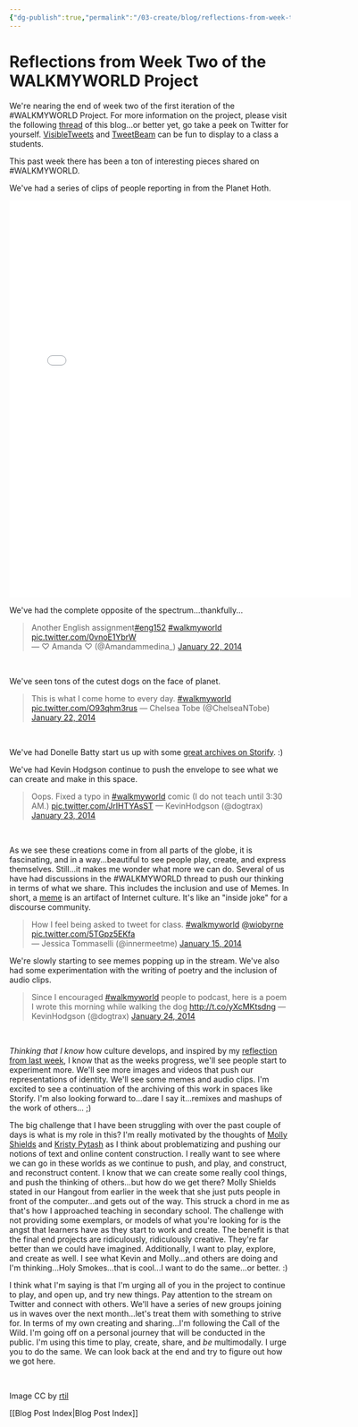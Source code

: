 ```yaml
---
{"dg-publish":true,"permalink":"/03-create/blog/reflections-from-week-two-of-the-walkmyworld-project/","title":"Reflections from Week Two of the #WALKMYWORLD Project","tags":["online-content-construction","walkmyworld"]}
---
```


# Reflections from Week Two of the WALKMYWORLD Project

We're nearing the end of week two of the first iteration of the #WALKMYWORLD Project. For more information on the project, please visit the following [thread](http://wiobyrne.com/tag/walkmyworld/) of this blog...or better yet, go take a peek on Twitter for yourself. [VisibleTweets](http://visibletweets.com/#query=%23walkmyworld&animation=1) and [TweetBeam](http://www.tweetbeam.com/show?query=%23WALKMYWORLD) can be fun to display to a class a students.

This past week there has been a ton of interesting pieces shared on #WALKMYWORLD.

We've had a series of clips of people reporting in from the Planet Hoth.

<iframe src="//instagram.com/p/jfC0_elIUV/embed/" height="710" width="612" frameborder="0" scrolling="no"></iframe>

We've had the complete opposite of the spectrum...thankfully...

<blockquote class="twitter-tweet" lang="en">Another English assignment<a href="https://twitter.com/search?q=%23eng152&amp;src=hash">#eng152</a> <a href="https://twitter.com/search?q=%23walkmyworld&amp;src=hash">#walkmyworld</a> <a href="http://t.co/0vnoE1YbrW">pic.twitter.com/0vnoE1YbrW</a><div></div>— ♡ Amanda ♡ (@Amandammedina_) <a href="https://twitter.com/Amandammedina_/statuses/426011347743031297">January 22, 2014</a></blockquote> 

<script charset="utf-8" type="text/javascript" src="//platform.twitter.com/widgets.js" async></script>

We've seen tons of the cutest dogs on the face of planet.

<blockquote class="twitter-tweet" lang="en">This is what I come home to every day. <a href="https://twitter.com/search?q=%23walkmyworld&amp;src=hash">#walkmyworld</a> <a href="http://t.co/O93qhm3rus">pic.twitter.com/O93qhm3rus</a> — Chelsea Tobe (@ChelseaNTobe) <a href="https://twitter.com/ChelseaNTobe/statuses/425864821188222977">January 22, 2014</a></blockquote>

 

<script charset="utf-8" type="text/javascript" src="//platform.twitter.com/widgets.js" async></script>

We've had Donelle Batty start us up with some [great archives on Storify](http://storify.com/dbatty1/walkmyworld-project-1). :)

We've had Kevin Hodgson continue to push the envelope to see what we can create and make in this space.

<blockquote class="twitter-tweet" lang="en">Oops. Fixed a typo in <a href="https://twitter.com/search?q=%23walkmyworld&amp;src=hash">#walkmyworld</a> comic (I do not teach until 3:30 AM.) <a href="http://t.co/JrIHTYAsST">pic.twitter.com/JrIHTYAsST</a> — KevinHodgson (@dogtrax) <a href="https://twitter.com/dogtrax/statuses/426481877646471168">January 23, 2014</a></blockquote> 

<script charset="utf-8" type="text/javascript" src="//platform.twitter.com/widgets.js" async></script>

As we see these creations come in from all parts of the globe, it is fascinating, and in a way...beautiful to see people play, create, and express themselves. Still...it makes me wonder what more we can do. Several of us have had discussions in the #WALKMYWORLD thread to push our thinking in terms of what we share. This includes the inclusion and use of Memes. In short, a [meme](http://netforbeginners.about.com/od/weirdwebculture/f/What-Is-an-Internet-Meme.htm) is an artifact of Internet culture. It's like an "inside joke" for a discourse community.

<blockquote class="twitter-tweet" lang="en">How I feel being asked to tweet for class. <a href="https://twitter.com/search?q=%23walkmyworld&amp;src=hash">#walkmyworld</a> <a href="https://twitter.com/wiobyrne">@wiobyrne</a> <a href="http://t.co/5TGpz5EKfa">pic.twitter.com/5TGpz5EKfa</a><div></div>— Jessica Tommaselli (@innermeetme) <a href="https://twitter.com/innermeetme/statuses/423256228567863297">January 15, 2014</a></blockquote>

<script charset="utf-8" type="text/javascript" src="//platform.twitter.com/widgets.js" async></script>

We're slowly starting to see memes popping up in the stream. We've also had some experimentation with the writing of poetry and the inclusion of audio clips.

<blockquote class="twitter-tweet" lang="en">Since I encouraged <a href="https://twitter.com/search?q=%23walkmyworld&amp;src=hash">#walkmyworld</a> people to podcast, here is a poem I wrote this morning while walking the dog <a href="http://t.co/yXcMKtsdng">http://t.co/yXcMKtsdng</a> — KevinHodgson (@dogtrax) <a href="https://twitter.com/dogtrax/statuses/426665028117598208">January 24, 2014</a></blockquote> 

<script charset="utf-8" type="text/javascript" src="//platform.twitter.com/widgets.js" async></script>

_Thinking that I know_ how culture develops, and inspired by my [reflection from last week](http://wiobyrne.com/reflections-from-week-one-of-the-walkmyworld-project/), I know that as the weeks progress, we'll see people start to experiment more. We'll see more images and videos that push our representations of identity. We'll see some memes and audio clips. I'm excited to see a continuation of the archiving of this work in spaces like Storify. I'm also looking forward to...dare I say it...remixes and mashups of the work of others... ;)

The big challenge that I have been struggling with over the past couple of days is what is my role in this? I'm really motivated by the thoughts of [Molly Shields](https://twitter.com/ShieldsMolly) and [Kristy Pytash](https://twitter.com/kpytash) as I think about problematizing and pushing our notions of text and online content construction. I really want to see where we can go in these worlds as we continue to push, and play, and construct, and reconstruct content. I know that we can create some really cool things, and push the thinking of others...but how do we get there? Molly Shields stated in our Hangout from earlier in the week that she just puts people in front of the computer...and gets out of the way. This struck a chord in me as that's how I approached teaching in secondary school. The challenge with not providing some exemplars, or models of what you're looking for is the angst that learners have as they start to work and create. The benefit is that the final end projects are ridiculously, ridiculously creative. They're far better than we could have imagined. Additionally, I want to play, explore, and create as well. I see what Kevin and Molly...and others are doing and I'm thinking...Holy Smokes...that is cool...I want to do the same...or better. :)

I think what I'm saying is that I'm urging all of you in the project to continue to play, and open up, and try new things. Pay attention to the stream on Twitter and connect with others. We'll have a series of new groups joining us in waves over the next month...let's treat them with something to strive for. In terms of my own creating and sharing...I'm following the Call of the Wild. I'm going off on a personal journey that will be conducted in the public. I'm using this time to play, create, share, and _be_ multimodally. I urge you to do the same. We can look back at the end and try to figure out how we got here.

 

Image CC by [rtil](http://www.deviantart.com/art/walking-99512008)

[[Blog Post Index\|Blog Post Index]]